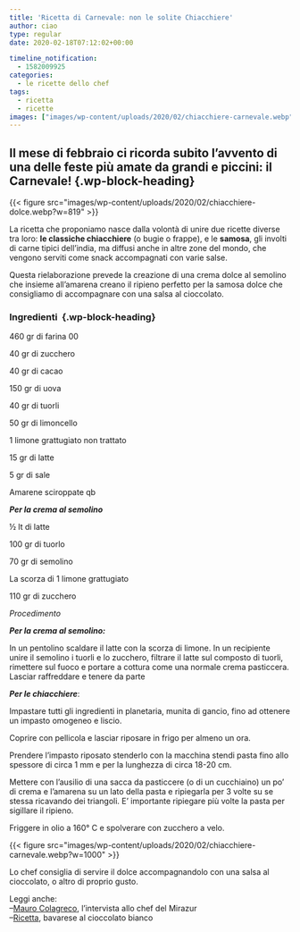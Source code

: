 ```yaml
---
title: 'Ricetta di Carnevale: non le solite Chiacchiere'
author: ciao
type: regular
date: 2020-02-18T07:12:02+00:00

timeline_notification:
  - 1582009925
categories:
  - le ricette dello chef
tags:
  - ricetta
  - ricette
images: ["images/wp-content/uploads/2020/02/chiacchiere-carnevale.webp"]
---
```

## Il mese di febbraio ci ricorda subito l’avvento di una delle feste più amate da grandi e piccini: il Carnevale! {.wp-block-heading}


{{< figure src="images/wp-content/uploads/2020/02/chiacchiere-dolce.webp?w=819" >}}


La ricetta che proponiamo nasce dalla volontà di unire due ricette diverse tra loro: **le classiche chiacchiere** (o bugie o frappe), e le **samosa**, gli involti di carne tipici dell’india, ma diffusi anche in altre zone del mondo, che vengono serviti come snack accompagnati con varie salse.

Questa rielaborazione prevede la creazione di una crema dolce al semolino che insieme all’amarena creano il ripieno perfetto per la samosa dolce che consigliamo di accompagnare con una salsa al cioccolato.

### Ingredienti&nbsp; {.wp-block-heading}

460 gr di farina 00

40 gr di zucchero&nbsp;

40 gr di cacao

150 gr di uova&nbsp;

40 gr di tuorli&nbsp;

50 gr di limoncello

1 limone grattugiato non trattato&nbsp;

15 gr di latte&nbsp;

5 gr di sale&nbsp;

Amarene sciroppate qb

**_Per la crema al semolino_**

½ lt di latte

100 gr di tuorlo

70 gr di semolino

La scorza di 1 limone grattugiato

110 gr di zucchero

_Procedimento_&nbsp;

_**Per la crema al semolino:**_

In un pentolino scaldare il latte con la scorza di limone. In un recipiente unire il semolino i tuorli e lo zucchero, filtrare il latte sul composto di tuorli, rimettere sul fuoco e portare a cottura come una normale crema pasticcera. Lasciar raffreddare e tenere da parte

**_Per le chiacchiere_**:

Impastare tutti gli ingredienti in planetaria, munita di gancio, fino ad ottenere un impasto omogeneo e liscio.

Coprire con pellicola e lasciar riposare in frigo per almeno un ora.

Prendere l&#8217;impasto riposato stenderlo con la macchina stendi pasta fino allo spessore di circa 1 mm e per la lunghezza di circa 18-20 cm.

Mettere con l’ausilio di una sacca da pasticcere (o di un cucchiaino) un po’ di crema e l’amarena su un lato della pasta e ripiegarla per 3 volte su se stessa ricavando dei triangoli. E’ importante ripiegare più volte la pasta per sigillare il ripieno.

Friggere in olio a 160° C e spolverare con zucchero a velo.


{{< figure src="images/wp-content/uploads/2020/02/chiacchiere-carnevale.webp?w=1000" >}}


Lo chef consiglia di servire il dolce accompagnandolo con una salsa al cioccolato, o altro di proprio gusto.

Leggi anche:  
&#8211;<a rel="noreferrer noopener" aria-label="Mauro Colagreco (apre in una nuova scheda)" href="https://aleepepe.com/2020/02/09/mauro-colagreco-mirazur-intervista/" target="_blank">Mauro Colagreco</a>, l&#8217;intervista allo chef del Mirazur  
&#8211;<a rel="noreferrer noopener" aria-label="Ricetta (apre in una nuova scheda)" href="https://aleepepe.com/2020/02/13/dolce-san-valentino/" target="_blank">Ricetta</a>, bavarese al cioccolato bianco